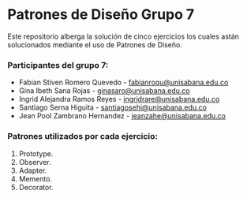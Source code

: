 # Patrones de Diseño Grupo 7
Este repositorio alberga la solución de cinco ejercicios los cuales astán solucionados mediante el uso de Patrones de Diseño.

### Participantes del grupo 7:
- Fabian Stiven Romero Quevedo - fabianroqu@unisabana.edu.co
- Gina Ibeth Sana Rojas - ginasaro@unisabana.edu.co
- Ingrid Alejandra Ramos Reyes - ingridrare@unisabana.edu.co
- Santiago Serna Higuita - santiagosehi@unisabana.edu.co
- Jean Pool Zambrano Hernandez - jeanzahe@unisabana.edu.co

### Patrones utilizados por cada ejercicio:
1. Prototype.
2. Observer.
3. Adapter.
4. Memento.
5. Decorator.